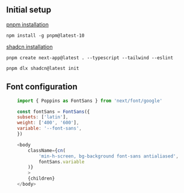 ## Initial setup

[pnpm installation](https://pnpm.io/installation)

`npm install -g pnpm@latest-10`

[shadcn installation](https://ui.shadcn.com/docs/installation/next)

`pnpm create next-app@latest . --typescript --tailwind --eslint`

`pnpm dlx shadcn@latest init`

## Font configuration

```javascript
    import { Poppins as FontSans } from 'next/font/google'

    const fontSans = FontSans({
    subsets: ['latin'],
    weight: ['400', '600'],
    variable: '--font-sans',
    })

    <body
        className={cn(
            'min-h-screen, bg-background font-sans antialiased',
            fontSans.variable
        )}
        >
        {children}
    </body>
```
